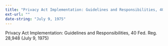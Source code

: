 ```yaml
---
title: "Privacy Act Implementation: Guidelines and Responsibilities, 40 Fed. Reg. 28,948"
ext-url: ""
date-string: "July 9, 1975"
---
```

Privacy Act Implementation: Guidelines and Responsibilities, 40 Fed. Reg. 28,948 (July 9, 1975)
